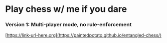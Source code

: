 # Play chess w/ me if you dare

### Version 1: Multi-player mode, no rule-enforcement
[https://link-url-here.org](https://paintedpotato.github.io/entangled-chess/)
